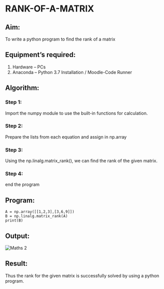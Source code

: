 # RANK-OF-A-MATRIX
## Aim:
To write a python program to find the rank of a matrix
## Equipment’s required:
1. 	Hardware – PCs
2. 	Anaconda – Python 3.7 Installation / Moodle-Code Runner
## Algorithm:
### Step 1: 
Import the numpy module to use the built-in functions for calculation.
### Step 2: 
Prepare the lists from each equation and assign in np.array
### Step 3: 
Using the np.linalg.matrix_rank(), we can find the rank of the given matrix.
### Step 4:
end the program
## Program:
~~~
A = np.array([[1,2,3],[3,6,9]])
B = np.linalg.matrix_rank(A)
print(B)
~~~
## Output:

![Maths 2](https://github.com/DariusRijin07/RANK-OF-A-MATRIX/assets/138849120/b404ad0f-2af5-4f8a-8378-5d7a34e162a6)


## Result:
Thus the rank for the given matrix is successfully solved by  using a python program.

